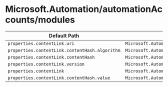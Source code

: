 # Microsoft.Automation/automationAccounts/modules

| Default Path | Alias |
|---|---|
| `properties.contentLink.uri` | `Microsoft.Automation/automationAccounts/modules/contentLink.uri` |
| `properties.contentLink.contentHash.algorithm` | `Microsoft.Automation/automationAccounts/modules/contentLink.contentHash.algorithm` |
| `properties.contentLink.contentHash` | `Microsoft.Automation/automationAccounts/modules/contentLink.contentHash` |
| `properties.contentLink.version` | `Microsoft.Automation/automationAccounts/modules/contentLink.version` |
| `properties.contentLink` | `Microsoft.Automation/automationAccounts/modules/contentLink` |
| `properties.contentLink.contentHash.value` | `Microsoft.Automation/automationAccounts/modules/contentLink.contentHash.value` |

